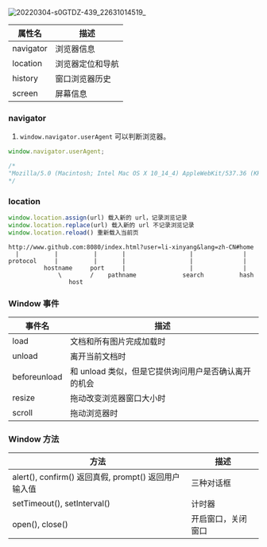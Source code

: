 ![20220304-s0GTDZ-439_22631014519_](https://loremxuetengfei.oss-cn-beijing.aliyuncs.com/20220304-s0GTDZ-439_22631014519_.jpg)

| 属性名    | 描述             |
| --------- | ---------------- |
| navigator | 浏览器信息       |
| location  | 浏览器定位和导航 |
| history   | 窗口浏览器历史   |
| screen    | 屏幕信息         |

### navigator

1. `window.navigator.userAgent` 可以判断浏览器。

```javascript
window.navigator.userAgent;

/*
"Mozilla/5.0 (Macintosh; Intel Mac OS X 10_14_4) AppleWebKit/537.36 (KHTML, like Gecko) Chrome/73.0.3683.103 Safari/537.36"
*/
```

### location

```javascript
window.location.assign(url) 载入新的 url，记录浏览记录
window.location.replace(url) 载入新的 url 不记录浏览记录
window.location.reload() 重新载入当前页
```

```
http://www.github.com:8080/index.html?user=li-xinyang&lang=zh-CN#home
  |          |          |       |                  |              |
protocol     |          |       |                  |              |
          hostname     port     |                  |              |
              \        /    pathname             search          hash
                 host
```

### Window 事件

| 事件名       | 描述                                                 |
| ------------ | ---------------------------------------------------- |
| load         | 文档和所有图片完成加载时                             |
| unload       | 离开当前文档时                                       |
| beforeunload | 和 unload 类似，但是它提供询问用户是否确认离开的机会 |
| resize       | 拖动改变浏览器窗口大小时                             |
| scroll       | 拖动浏览器时                                         |

### Window 方法

| 方法                                                 | 描述               |
| ---------------------------------------------------- | ------------------ |
| alert(), confirm() 返回真假, prompt() 返回用户输入值 | 三种对话框         |
| setTimeout(), setInterval()                          | 计时器             |
| open(), close()                                      | 开启窗口，关闭窗口 |
